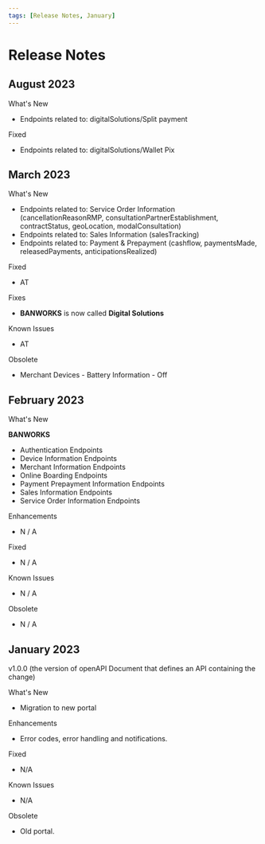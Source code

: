 ```yaml
---
tags: [Release Notes, January]
---
```


# Release Notes

## August 2023

What's New

- Endpoints related to: digitalSolutions/Split payment

Fixed

- Endpoints related to: digitalSolutions/Wallet Pix

## March 2023

What's New

- Endpoints related to: Service Order Information (cancellationReasonRMP, consultationPartnerEstablishment, contractStatus, geoLocation, modalConsultation)
- Endpoints related to: Sales Information (salesTracking)
- Endpoints related to: Payment & Prepayment (cashflow, paymentsMade, releasedPayments, anticipationsRealized)

Fixed

- AT

Fixes

- **BANWORKS** is now called **Digital Solutions**

Known Issues

- AT

Obsolete

- Merchant Devices - Battery Information - Off

## February 2023

What's New

**BANWORKS**

- Authentication Endpoints
- Device Information Endpoints
- Merchant Information Endpoints
- Online Boarding Endpoints
- Payment Prepayment Information Endpoints
- Sales Information Endpoints
- Service Order Information Endpoints

Enhancements

- N / A

Fixed

- N / A

Known Issues

- N / A

Obsolete

- N / A

## January 2023

v1.0.0 (the version of openAPI Document that defines an API containing the change)

What's New

- Migration to new portal

Enhancements

- Error codes, error handling and notifications.

Fixed

- N/A

Known Issues

- N/A

Obsolete

- Old portal.
